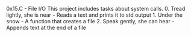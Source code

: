 0x15.C - File I/O 
This project includes tasks about system calls.
	0. Tread lightly, she is near - Reads a text and prints it to std output 
	1. Under the snow - A function that creates a file 
	2. Speak gently, she can hear - Appends text at the end of a file 
	

